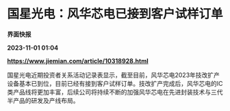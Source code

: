 # 国星光电：风华芯电已接到客户试样订单
**界面快报**

**2023-11-01 01:04**

**https://www.jiemian.com/article/10318928.html**

国星光电近期投资者关系活动记录表显示，截至目前，风华芯电2023年技改扩产设备基本已到位，目前已经有接到客户试样订单。技改扩产完成后，风华芯电的IC类产品线将更加丰富，后续公司将持续不断的加强风华芯电在先进封装技术与三代半产品的研发及产线布局。